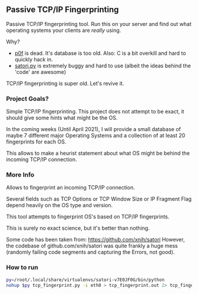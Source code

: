 ## Passive TCP/IP Fingerprinting

Passive TCP/IP fingerprinting tool. Run this on your server and find out what operating systems your clients are *really* using.

Why?

+ [p0f](https://github.com/p0f/p0f) is dead. It's database is too old. Also: C is a bit overkill and hard to quickly hack in.
+ [satori.py](https://github.com/xnih/satori) is extremely buggy and hard to use (albeit the ideas behind the 'code' are awesome)

TCP/IP fingerprinting is super old. Let's revive it.

### Project Goals?

Simple TCP/IP fingerprinting. This project does not attempt to be exact, it 
should give some hints what might be the OS.

In the coming weeks (Until April 2021), I will provide a small database of 
maybe 7 different major Operating Systems and a collection of at least 20 fingerprints for
each OS. 

This allows to make a heurist statement about what OS might be behind the incoming TCP/IP connection. 

### More Info

Allows to fingerprint an incoming TCP/IP connection.

Several fields such as TCP Options or TCP Window Size 
or IP Fragment Flag depend heavily on the OS type and version.

This tool attempts to fingerprint OS's based on TCP/IP fingerprints.

This is surely no exact science, but it's better than nothing.

Some code has been taken from: https://github.com/xnih/satori
However, the codebase of github.com/xnih/satori was quite frankly 
a huge mess (randomly failing code segments and capturing the Errors, not good).

### How to run

```bash
py=/root/.local/share/virtualenvs/satori-v7E0JF0G/bin/python
nohup $py tcp_fingerprint.py -i eth0 > tcp_fingerprint.out 2> tcp_fingerprint.err < /dev/null &
```